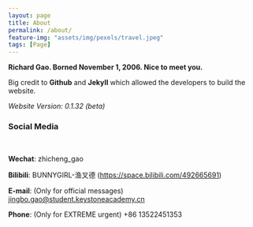 ```yaml
---
layout: page
title: About
permalink: /about/
feature-img: "assets/img/pexels/travel.jpeg"
tags: [Page]
---
```


**Richard Gao. Borned November 1, 2006. Nice to meet you.**

Big credit to **Github** and **JekyII** which allowed the developers to build the website.

*Website Version: 0.1.32 (beta)*
<br>

### **Social Media**

<br>

**Wechat**: zhicheng_gao

**Bilibili**: BUNNYGIRL-渔叉德 (https://space.bilibili.com/492665691)

**E-mail**: (Only for official messages) jingbo.gao@student.keystoneacademy.cn

**Phone**: (Only for EXTREME urgent) +86 13522451353


